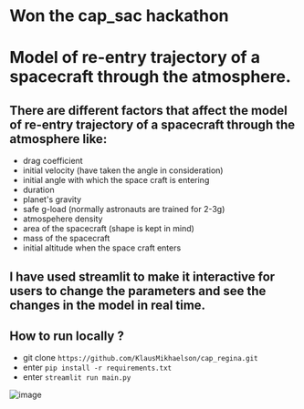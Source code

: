 # Won the cap_sac hackathon
# Model of re-entry trajectory of a spacecraft through the atmosphere.
## There are different factors that affect the model of re-entry trajectory of a spacecraft through the atmosphere like:
- drag coefficient
- initial velocity (have taken the angle in consideration)
- initial angle with which the space craft is entering
- duration
- planet's gravity
- safe g-load (normally astronauts are trained for 2-3g)
- atmospehere density
- area of the spacecraft (shape is kept in mind)
- mass of the spacecraft
- initial altitude when the space craft enters
## I have used streamlit to make it interactive for users to change the parameters and see the changes in the model in real time.
## How to run locally ?
- git clone `https://github.com/KlausMikhaelson/cap_regina.git`
- enter `pip install -r requirements.txt`
- enter `streamlit run main.py`


![image](https://github.com/KlausMikhaelson/cap_regina/assets/100528412/feb2ffcf-39ab-48ff-b1fc-cdec95fd86c9)
